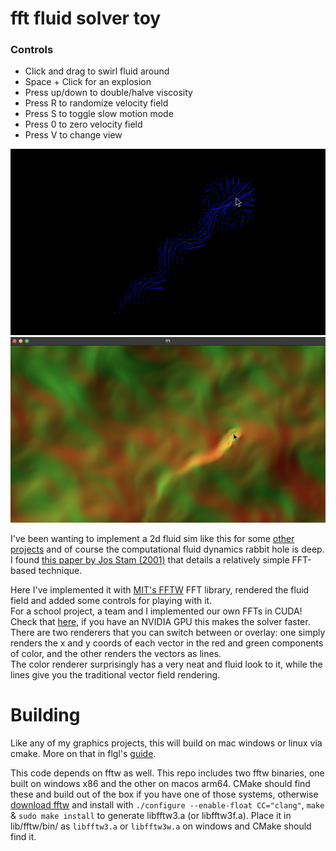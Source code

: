 # fft fluid solver toy
### Controls
* Click and drag to swirl fluid around
* Space + Click for an explosion
* Press up/down to double/halve viscosity   
* Press R to randomize velocity field
* Press S to toggle slow motion mode
* Press 0 to zero velocity field
* Press V to change view

![screen shot](/screenshot_vec.png) ![screen shot](/screenshot_clr.png) 

I've been wanting to implement a 2d fluid sim like this for some [other projects](https://github.com/collebrusco/gunpowder) and of course the computational fluid dynamics rabbit hole is deep.       
I found [this paper by Jos Stam (2001)](https://www.dgp.toronto.edu/public_user/stam/reality/Research/pdf/jgt01.pdf) that details a relatively simple FFT-based technique.   

Here I've implemented it with [MIT's FFTW](https://www.fftw.org/) FFT library, rendered the fluid field and added some controls for playing with it.      
For a school project, a team and I implemented our own FFTs in CUDA! Check that [here](https://github.com/collebrusco/361C-term-project), if you have an NVIDIA GPU this makes the solver faster.     
There are two renderers that you can switch between or overlay: one simply renders the x and y coords of each vector in the red and green components of color, and the other renders the vectors as lines.       
The color renderer surprisingly has a very neat and fluid look to it, while the lines give you the traditional vector field rendering.

# Building
Like any of my graphics projects, this will build on mac windows or linux via cmake. More on that in flgl's [guide](https://github.com/collebrusco/flgl/blob/main/user/README.md).   
     
This code depends on fftw as well. This repo includes two fftw binaries, one built on windows x86 and the other on macos arm64. CMake should find these and build out of the box if you have one of those systems, otherwise [download fftw](https://www.fftw.org/fftw-3.3.10.tar.gz) and install with `./configure --enable-float CC="clang"`, `make` & `sudo make install` to generate libfftw3.a (or libfftw3f.a). Place it in lib/fftw/bin/ as `libfftw3.a` or `libfftw3w.a` on windows and CMake should find it.
